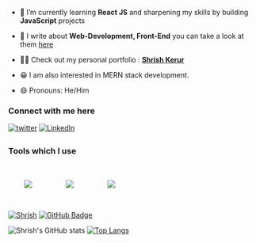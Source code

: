 
- 🌱 I’m currently learning **React JS** and sharpening my skills by building **JavaScript** projects

- 💬 I write about **Web-Development, Front-End** you can take a look at them [here](https://theshrish.hashnode.dev)

- 👨‍💻 Check out my personal portfolio : **<a href="https://shrish-kerur-theshrish46-gmailcom.vercel.app/" target="_blank">Shrish Kerur</a>**

- 😁 I am also interested in MERN stack development.

- 😄 Pronouns: He/Him

### Connect with me here  
  
  <a href="https://twitter.com/Amol_shelke09" target="_blank">
  <img src=https://img.shields.io/badge/twitter-%2300acee.svg?&style=for-the-badge&logo=twitter&logoColor=white alt=twitter style="margin-bottom: 5px;" /></a>
  
  <a href="https://www.linkedin.com/in/shrish-kerur-552584229/">
    <img alt="LinkedIn" src="https://img.shields.io/badge/linkedin-%230077B5.svg?style=for-the-badge&logo=linkedin&logoColor=white"/></a>

### Tools which I use
<img style="padding:2rem;" align="center" src="https://skillicons.dev/icons?i=html,css,js,react" />
<img style="padding:2rem;" align="center" src="https://skillicons.dev/icons?i=git,sass,tailwind,nextjs" />
<img style="padding:2rem;" align="center" src="https://skillicons.dev/icons?i=vscode,figma,mui,github" />
  
  

<p>
  <a href="#"> <img src="https://komarev.com/ghpvc/?username=theshrish46" alt="Shrish" /></a>
  <a href="https://github.com/theshrish46?tab=followers"><img src="https://img.shields.io/github/followers/theshrish46?label=Followers&style=social" alt="GitHub Badge">    </a>
</p>

<!-- [![Anurag's GitHub stats](https://github-readme-stats.vercel.app/api?username=theshrish46)](https://github.com/theshrish46/github-readme-stats) -->

![Shrish's GitHub stats](https://github-readme-stats.vercel.app/api?username=theshrish46&show_icons=true&theme=onedark&card_width=600px&include_all_commits=true&line_height=40)           [![Top Langs](https://github-readme-stats.vercel.app/api/top-langs/?username=theshrish46)](https://github.com/theshrish46/github-readme-stats)

<!-- [![Top Langs](https://github-readme-stats.vercel.app/api/top-langs/?username=theshrish46&layout=compact)](https://github.com/theshrish46/github-readme-stats) -->

